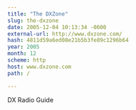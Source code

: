 ```yaml
---
title: "The DXZone"
slug: the-dxzone
date: 2005-12-04 10:13:34 -0600
external-url: http://www.dxzone.com/
hash: 4811d59a6ed08e21b5b3fe89c1296b64
year: 2005
month: 12
scheme: http
host: www.dxzone.com
path: /

---
```


DX Radio Guide
